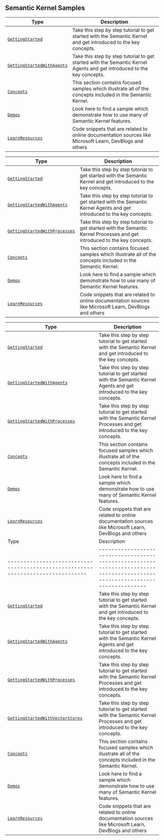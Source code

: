 ## Semantic Kernel Samples

| Type                                                               | Description                                                                                                            |
| ------------------------------------------------------------------ | ---------------------------------------------------------------------------------------------------------------------- |
| [`GettingStarted`](./GettingStarted/README.md)                     | Take this step by step tutorial to get started with the Semantic Kernel and get introduced to the key concepts.        |
| [`GettingStartedWithAgents`](./GettingStartedWithAgents/README.md) | Take this step by step tutorial to get started with the Semantic Kernel Agents and get introduced to the key concepts. |
| [`Concepts`](./Concepts/README.md)                                 | This section contains focused samples which illustrate all of the concepts included in the Semantic Kernel.           |
| [`Demos`](./Demos/README.md)                                       | Look here to find a sample which demonstrate how to use many of Semantic Kernel features.                              |
| [`LearnResources`](./LearnResources/README.md)                     | Code snippets that are related to online documentation sources like Microsoft Learn, DevBlogs and others               |

| Type                                                                     | Description                                                                                                               |
| ------------------------------------------------------------------------ | ------------------------------------------------------------------------------------------------------------------------- |
| [`GettingStarted`](./GettingStarted/README.md)                           | Take this step by step tutorial to get started with the Semantic Kernel and get introduced to the key concepts.           |
| [`GettingStartedWithAgents`](./GettingStartedWithAgents/README.md)       | Take this step by step tutorial to get started with the Semantic Kernel Agents and get introduced to the key concepts.    |
| [`GettingStartedWithProcesses`](./GettingStartedWithProcesses/README.md) | Take this step by step tutorial to get started with the Semantic Kernel Processes and get introduced to the key concepts. |
| [`Concepts`](./Concepts/README.md)                                       | This section contains focused samples which illustrate all of the concepts included in the Semantic Kernel.               |
| [`Demos`](./Demos/README.md)                                             | Look here to find a sample which demonstrate how to use many of Semantic Kernel features.                                 |
| [`LearnResources`](./LearnResources/README.md)                           | Code snippets that are related to online documentation sources like Microsoft Learn, DevBlogs and others                  |

| Type                                                                      | Description                                                                                                                 |
| ------------------------------------------------------------------------- | --------------------------------------------------------------------------------------------------------------------------- |
| [`GettingStarted`](./GettingStarted/README.md)                            | Take this step by step tutorial to get started with the Semantic Kernel and get introduced to the key concepts.             |
| [`GettingStartedWithAgents`](./GettingStartedWithAgents/README.md)        | Take this step by step tutorial to get started with the Semantic Kernel Agents and get introduced to the key concepts.      |
| [`GettingStartedWithProcesses`](./GettingStartedWithProcesses/README.md)  | Take this step by step tutorial to get started with the Semantic Kernel Processes and get introduced to the key concepts.   |
| [`Concepts`](./Concepts/README.md)                                        | This section contains focused samples which illustrate all of the concepts included in the Semantic Kernel.                 |
| [`Demos`](./Demos/README.md)                                              | Look here to find a sample which demonstrate how to use many of Semantic Kernel features.                                   |
| [`LearnResources`](./LearnResources/README.md)                            | Code snippets that are related to online documentation sources like Microsoft Learn, DevBlogs and others                    |
| Type                                                                            | Description                                                                                                                 |
| ------------------------------------------------------------------------------- | --------------------------------------------------------------------------------------------------------------------------- |
| [`GettingStarted`](./GettingStarted/README.md)                                  | Take this step by step tutorial to get started with the Semantic Kernel and get introduced to the key concepts.             |
| [`GettingStartedWithAgents`](./GettingStartedWithAgents/README.md)              | Take this step by step tutorial to get started with the Semantic Kernel Agents and get introduced to the key concepts.      |
| [`GettingStartedWithProcesses`](./GettingStartedWithProcesses/README.md)        | Take this step by step tutorial to get started with the Semantic Kernel Processes and get introduced to the key concepts.   |
| [`GettingStartedWithVectorStores`](./GettingStartedWithVectorStores/README.md)  | Take this step by step tutorial to get started with the Semantic Kernel Processes and get introduced to the key concepts.   |
| [`Concepts`](./Concepts/README.md)                                              | This section contains focused samples which illustrate all of the concepts included in the Semantic Kernel.                 |
| [`Demos`](./Demos/README.md)                                                    | Look here to find a sample which demonstrate how to use many of Semantic Kernel features.                                   |
| [`LearnResources`](./LearnResources/README.md)                                  | Code snippets that are related to online documentation sources like Microsoft Learn, DevBlogs and others                    |
